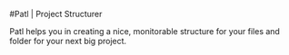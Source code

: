 #Patl | Project Structurer

Patl helps you in creating a nice, monitorable structure for your files and folder for your next big project.